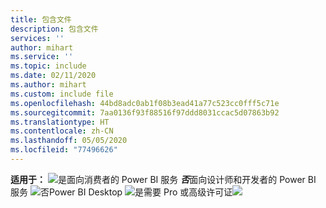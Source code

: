 ```yaml
---
title: 包含文件
description: 包含文件
services: ''
author: mihart
ms.service: ''
ms.topic: include
ms.date: 02/11/2020
ms.author: mihart
ms.custom: include file
ms.openlocfilehash: 44bd8adc0ab1f08b3ead41a77c523cc0fff5c71e
ms.sourcegitcommit: 7aa0136f93f88516f97ddd8031ccac5d07863b92
ms.translationtype: HT
ms.contentlocale: zh-CN
ms.lasthandoff: 05/05/2020
ms.locfileid: "77496626"
---
```

<Token>**适用于：** ![是](media/yes.png)面向消费者的 Power BI 服务 ***否***面向设计师和开发者的 Power BI 服务 ![否](media/no.png)Power BI Desktop ![是](media/no.png)需要 Pro 或高级许可证![](media/maybe.png)</Token>